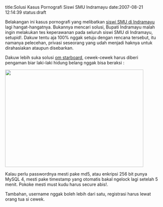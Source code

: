 title:Solusi Kasus Pornografi Siswi SMU Indramayu
date:2007-08-21 12:14:39
status:draft

Belakangan ini kasus pornografi yang melibatkan <a href="http://www.detiknews.com/indexfr.php?url=http://www.detiknews.com/index.php/detik.read/tahun/2007/bulan/08/tgl/21/time/134315/idnews/819711/idkanal/10">siswi SMU di Indramayu</a> lagi hangat-hangatnya. Bukannya mencari solusi, Bupati Indramayu malah ingin melakukan tes keperawanan pada seluruh siswi SMU di Indramayu, setupid!. Dakuw tentu aja 100% nggak setuju dengan rencana tersebut, itu namanya pelecehan, privasi seseorang yang udah menjadi haknya untuk dirahasiakan ataupun disebarkan.

Dakuw lebih suka solusi <a href="http://www.diskusiweb.com/viewthread.php?tid=27815">om starboard</a>, cewek-cewek harus diberi pengaman biar laki-laki hidung belang nggak bisa beraksi :

<img src="http://titip.starboard.web.id/files/safes.jpg" height="317" width="450" />

Kalau perlu passwordnya mesti pake md5, atau enkripsi 256 bit punya MySQL 4, mesti pake timestamp yang otomatis bakal ngelock lagi setelah 5 menit. Pokoke mesti must kudu harus secure abis!.

Tambahan, username nggak boleh lebih dari satu, registrasi harus lewat orang tua si cewek.